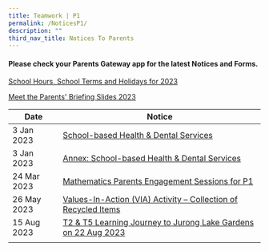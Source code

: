 ```yaml
---
title: Teamwork | P1
permalink: /NoticesP1/
description: ""
third_nav_title: Notices To Parents
---
```

#### Please check your **Parents Gateway** app for the latest Notices and Forms.



[School Hours, School Terms and Holidays for 2023](/files/Letter%20to%20parents/007%20School%20Hours,%20School%20Terms%20and%20Holidays%20for%202023.pdf)

[Meet the Parents' Briefing Slides 2023](/for-parents/Other-Information/2023parentsbriefingslides/)

| Date | Notice |
| --- | ----- |
| 3 Jan 2023 | [School-based Health & Dental Services](/files/Letter%20to%20parents/008%20Health%20and%20dental%20services%20consent%20for%20P1%20parents.pdf) |
| 3 Jan 2023 | [Annex: School-based Health & Dental Services](/files/Letter%20to%20parents/008%20Annex%20HPB%20Letter%20to%20P1%20Parents.pdf) |
| 24 Mar 2023 | [Mathematics Parents Engagement Sessions for P1](/files/Letter%20to%20parents/Term%202/031%20Maths%20Parents%20Engagement%20Session_%20P1_2023.pdf) |
| 26 May 2023 | [Values-In-Action (VIA) Activity – Collection of Recycled Items](/files/Letter%20to%20parents/Term%202/059%20collection%20of%20recycled%20items.pdf) |
| 15 Aug 2023 | [T2 & T5 Learning Journey to Jurong Lake Gardens on 22 Aug 2023](/files/Letter%20to%20parents/Term%203/082%20t2%20and%20t5%20learning%20journey%20to%20jurong%20lake%20gardens.pdf) |
|  |  |